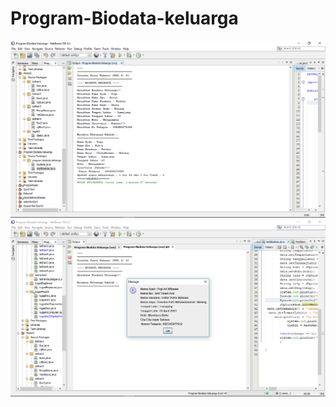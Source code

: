 # Program-Biodata-keluarga
![alt text](https://github.com/yosieka/Program-Biodata-keluarga/blob/master/Screenshot%20(21).png)
![alt text](https://github.com/yosieka/Program-Biodata-keluarga/blob/master/Screenshot%20(22).png)
